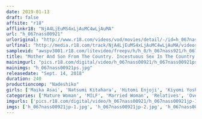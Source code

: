 ```yaml
---
date: 2019-01-13
draft: false
affsite: "r18"
afflinkr18: "NjA4LjEuMS4xLjAuMC4wLjAuMA"
url: "h_067nass00921"
urloriginal: "http://www.r18.com/videos/vod/movies/detail/-/id=h_067nass00921"
urlfinal: "http://media.r18.com/track/NjA4LjEuMS4xLjAuMC4wLjAuMA/videos/vod/movies/detail/-/id=h_067nass00921"
samplevid: "awspv3001.r18.com/litevideo/freepv/h/h_0/h_067nass921/h_067nass921_dmb_w.mp4"
title: "Mother And Son From The Country. Incestuous Sex In The Country. Mothers And Sons Enjoying Immoral Sex In A Village Deep In The Mountains"
mainimgurl: "pics.r18.com/digital/video/h_067nass00921/h_067nass00921ps.jpg"
mainimgs: "h_067nass00921ps.jpg"
releasedate: "Sept. 14, 2018"
duration: 240
productioncomp: "Nadeshiko"
girls: ['Maika Asai', 'Natsumi Kitahara', 'Hitomi Enjoji', 'Kiyomi Yoshizawa (Miyuki Tamura)', 'Mika Matsushita', 'Shinobu Oshima', 'Yuri Saejima', 'Iku Kondo\n(Ikumi Kondo)']
categories: ['Mature Woman', 'MILF', 'Married Woman', 'Relatives', 'Over 4 Hours', 'Hi-Def']
imgurls: ['pics.r18.com/digital/video/h_067nass00921/h_067nass00921jp-1.jpg', 'pics.r18.com/digital/video/h_067nass00921/h_067nass00921jp-2.jpg', 'pics.r18.com/digital/video/h_067nass00921/h_067nass00921jp-3.jpg', 'pics.r18.com/digital/video/h_067nass00921/h_067nass00921jp-4.jpg', 'pics.r18.com/digital/video/h_067nass00921/h_067nass00921jp-5.jpg', 'pics.r18.com/digital/video/h_067nass00921/h_067nass00921jp-6.jpg', 'pics.r18.com/digital/video/h_067nass00921/h_067nass00921jp-7.jpg', 'pics.r18.com/digital/video/h_067nass00921/h_067nass00921jp-8.jpg', 'pics.r18.com/digital/video/h_067nass00921/h_067nass00921jp-9.jpg', 'pics.r18.com/digital/video/h_067nass00921/h_067nass00921jp-10.jpg', 'pics.r18.com/digital/video/h_067nass00921/h_067nass00921jp-11.jpg', 'pics.r18.com/digital/video/h_067nass00921/h_067nass00921jp-12.jpg', 'pics.r18.com/digital/video/h_067nass00921/h_067nass00921jp-13.jpg', 'pics.r18.com/digital/video/h_067nass00921/h_067nass00921jp-14.jpg', 'pics.r18.com/digital/video/h_067nass00921/h_067nass00921jp-15.jpg', 'pics.r18.com/digital/video/h_067nass00921/h_067nass00921jp-16.jpg', 'pics.r18.com/digital/video/h_067nass00921/h_067nass00921jp-17.jpg', 'pics.r18.com/digital/video/h_067nass00921/h_067nass00921jp-18.jpg', 'pics.r18.com/digital/video/h_067nass00921/h_067nass00921jp-19.jpg', 'pics.r18.com/digital/video/h_067nass00921/h_067nass00921jp-20.jpg']
imgs: ['h_067nass00921jp-1.jpg', 'h_067nass00921jp-2.jpg', 'h_067nass00921jp-3.jpg', 'h_067nass00921jp-4.jpg', 'h_067nass00921jp-5.jpg', 'h_067nass00921jp-6.jpg', 'h_067nass00921jp-7.jpg', 'h_067nass00921jp-8.jpg', 'h_067nass00921jp-9.jpg', 'h_067nass00921jp-10.jpg', 'h_067nass00921jp-11.jpg', 'h_067nass00921jp-12.jpg', 'h_067nass00921jp-13.jpg', 'h_067nass00921jp-14.jpg', 'h_067nass00921jp-15.jpg', 'h_067nass00921jp-16.jpg', 'h_067nass00921jp-17.jpg', 'h_067nass00921jp-18.jpg', 'h_067nass00921jp-19.jpg', 'h_067nass00921jp-20.jpg']
---
```

